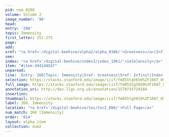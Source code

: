 ```yaml
---
pid: num_0286
volume: Volume 2
image_number: '96'
head: 
entry: '260'
topic: Immensity
first_letter: 251-275
page: 
add: 
xref: "<a href='/digital-beehive/alpha2/alpha_0386/'>Greatness</a>|Infinit"
see: 
index: "<a href='/digital-beehive/index3/index_1961/'>im[m]ensity</a>"
item: "#item-3441d4547"
unparsed: 
line: 'Entry: 260|Topic: Immensity|Xref: Greatness|Xref: Infinit|Index: im[m]ensity|#item-3441d4547'
selection: https://stacks.stanford.edu/image/iiif/fm855tg5659%2F1607_0563/807,999,2984,329/full/0/default.jpg
full_image: https://stacks.stanford.edu/image/iiif/fm855tg5659%2F1607_0563/full/full/0/default.jpg
annotation_uri: http://dev.llgc.org.uk/annotation/1570735729184
insertion: 
thumbnail: https://stacks.stanford.edu/image/iiif/fm855tg5659%2F1607_0563/807,999,600,180/250,/0/default.jpg
label: 260. Immensity
location: "<a href='/digital-beehive/toc/toc2_086/'>Full Page</a>"
num_match: 260 [Immensity]
order: '014'
layout: alpha_item
collection: num2
---
```

